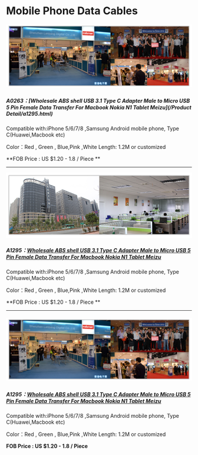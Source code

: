 # Mobile Phone Data Cables

##### ![](/assets/company2.jpg)

##### **A0263：**[Wholesale ABS shell USB 3.1 Type C Adapter Male to Micro USB 5 Pin Female Data Transfer For Macbook Nokia N1 Tablet Meizu](/Product Detail/a1295.html)

Compatible with:iPhone 5/6/7/8 ,Samsung Android mobile phone, Type C\(Huawei,Macbook etc\)

Color：Red , Green , Blue,Pink ,White      Length: 1.2M or customized

**FOB Price : US $1.20 - 1.8 / Piece  **

---

![](/assets/company1.jpg)

##### **A1295：**[Wholesale ABS shell USB 3.1 Type C Adapter Male to Micro USB 5 Pin Female Data Transfer For Macbook Nokia N1 Tablet Meizu](#)

Compatible with:iPhone 5/6/7/8 ,Samsung Android mobile phone, Type C\(Huawei,Macbook etc\)

Color：Red , Green , Blue,Pink ,White Length: 1.2M or customized

**FOB Price : US $1.20 - 1.8 / Piece **

---

##### ![](/assets/company2.jpg)

##### **A1295：**[Wholesale ABS shell USB 3.1 Type C Adapter Male to Micro USB 5 Pin Female Data Transfer For Macbook Nokia N1 Tablet Meizu](#)

Compatible with:iPhone 5/6/7/8 ,Samsung Android mobile phone, Type C\(Huawei,Macbook etc\)

Color：Red , Green , Blue,Pink ,White Length: 1.2M or customized

**FOB Price : US $1.20 - 1.8 / Piece**

